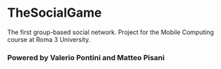 # TheSocialGame
The first group-based social network. Project for the Mobile Computing course at Roma 3 University.
### Powered by Valerio Pontini and Matteo Pisani
